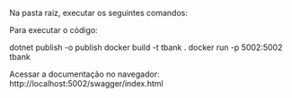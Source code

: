 Na pasta raiz, executar os seguintes comandos:

Para executar o código:

dotnet publish -o publish
docker build -t tbank .
docker run -p 5002:5002 tbank

Acessar a documentação no navegador: 
http://localhost:5002/swagger/index.html